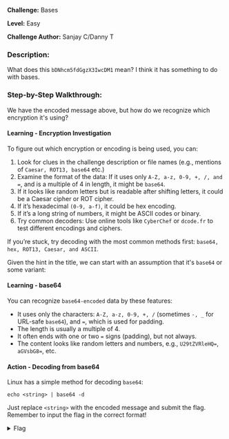 **Challenge:** Bases

**Level:** Easy

**Challenge Author:** Sanjay C/Danny T

### Description: 
What does this `bDNhcm5fdGgzX3IwcDM1` mean? I think it has something to do with bases.

### Step-by-Step Walkthrough:
We have the encoded message above, but how do we recognize which encryption it's using?

#### Learning - Encryption Investigation
To figure out which encryption or encoding is being used, you can:

1. Look for clues in the challenge description or file names (e.g., mentions of `Caesar, ROT13, base64` etc.)
2. Examine the format of the data:
If it uses only `A-Z, a-z, 0-9, +, /, and =`, and is a multiple of 4 in length, it might be `base64`.
3. If it looks like random letters but is readable after shifting letters, it could be a Caesar cipher or ROT cipher.
4. If it’s hexadecimal `(0-9, a-f)`, it could be hex encoding.
5. If it’s a long string of numbers, it might be ASCII codes or binary.
5. Try common decoders: Use online tools like `CyberChef` or `dcode.fr` to test different encodings and ciphers.

If you’re stuck, try decoding with the most common methods first: `base64, hex, ROT13, Caesar, and ASCII`.

Given the hint in the title, we can start with an assumption that it's `base64` or some variant:

#### Learning - base64
You can recognize `base64-encoded` data by these features:

* It uses only the characters: `A-Z, a-z, 0-9, +, /` (sometimes `-, _` for URL-safe `base64`), and `=`, which is used for padding.
* The length is usually a multiple of 4.
* It often ends with one or two `=` signs (padding), but not always.
* The content looks like random letters and numbers, e.g., `U29tZVRleHQ=`, `aGVsbG8=`, etc.

#### Action - Decoding from base64
Linux has a simple method for decoding `base64`:

`echo <string> | base64 -d`

Just replace `<string>` with the encoded message and submit the flag. Remember to input the flag in the correct format!

<details><summary>Flag</summary>
    <pre>
    picoCTF{l3arn_th3_r0p35}
    </pre>
   </details>